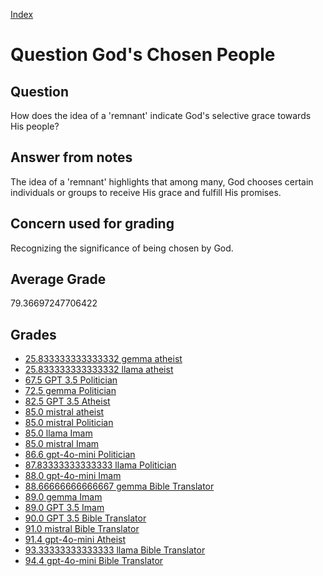 
[Index](../../index.md)
# Question God's Chosen People
## Question
How does the idea of a 'remnant' indicate God's selective grace towards His people?

## Answer from notes
The idea of a 'remnant' highlights that among many, God chooses certain individuals or groups to receive His grace and fulfill His promises.

## Concern used for grading
Recognizing the significance of being chosen by God.

## Average Grade
79.36697247706422

## Grades
 * [25.833333333333332 gemma atheist](../answers/gemma_atheist/God_s_Chosen_People.md)
 * [25.833333333333332 llama atheist](../answers/llama_atheist/God_s_Chosen_People.md)
 * [67.5 GPT 3.5 Politician](../answers/GPT_3.5_Politician/God_s_Chosen_People.md)
 * [72.5 gemma Politician](../answers/gemma_Politician/God_s_Chosen_People.md)
 * [82.5 GPT 3.5 Atheist](../answers/GPT_3.5_Atheist/God_s_Chosen_People.md)
 * [85.0 mistral atheist](../answers/mistral_atheist/God_s_Chosen_People.md)
 * [85.0 mistral Politician](../answers/mistral_Politician/God_s_Chosen_People.md)
 * [85.0 llama Imam](../answers/llama_Imam/God_s_Chosen_People.md)
 * [85.0 mistral Imam](../answers/mistral_Imam/God_s_Chosen_People.md)
 * [86.6 gpt-4o-mini Politician](../answers/gpt-4o-mini_Politician/God_s_Chosen_People.md)
 * [87.83333333333333 llama Politician](../answers/llama_Politician/God_s_Chosen_People.md)
 * [88.0 gpt-4o-mini Imam](../answers/gpt-4o-mini_Imam/God_s_Chosen_People.md)
 * [88.66666666666667 gemma Bible Translator](../answers/gemma_Bible_Translator/God_s_Chosen_People.md)
 * [89.0 gemma Imam](../answers/gemma_Imam/God_s_Chosen_People.md)
 * [89.0 GPT 3.5 Imam](../answers/GPT_3.5_Imam/God_s_Chosen_People.md)
 * [90.0 GPT 3.5 Bible Translator](../answers/GPT_3.5_Bible_Translator/God_s_Chosen_People.md)
 * [91.0 mistral Bible Translator](../answers/mistral_Bible_Translator/God_s_Chosen_People.md)
 * [91.4 gpt-4o-mini Atheist](../answers/gpt-4o-mini_Atheist/God_s_Chosen_People.md)
 * [93.33333333333333 llama Bible Translator](../answers/llama_Bible_Translator/God_s_Chosen_People.md)
 * [94.4 gpt-4o-mini Bible Translator](../answers/gpt-4o-mini_Bible_Translator/God_s_Chosen_People.md)
